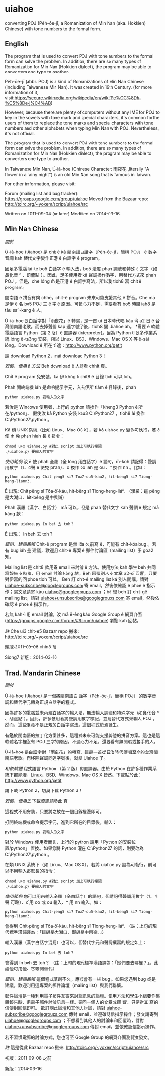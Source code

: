 uiahoe
======

converting POJ (Pe̍h-ōe-jī, a Romanization of Min Nan (aka. Hokkien) Chinese) with tone numbers to the formal form.

English
----------
The program that is used to convert POJ with tone numbers to the formal form can solve the problem. In addition, there are so many types of Romanization for Min Nan (Hokkien dialect), the program may be able to converters one type to another.

Pe̍h-ōe-jī (abbr. POJ) is a kind of Romanizations of Min Nan Chinese (including Taiwanese Min Nan). It was created in 19th Century.
(for more information of it, visit:https://secure.wikimedia.org/wikipedia/en/wiki/Pe%CC%8Dh-%C5%8De-j%C4%AB)

However, because there are plenty of computers without any IME for POJ to key in the vowels with tone mark and special characters, it's common forthe users of them to replace the tone marks and special characters with tone numbers and other alphabets when typing Min Nan with POJ. Nevertheless, it's not official.

The program that is used to convert POJ with tone numbers to the formal form can solve the problem. In addition, there are so many types of Romanization for Min Nan (Hokkien dialect), the program may be able to converters one type to another.

In Taiwanese Min Nan, Ú-iā-hoe (Chinese Character: 雨夜花 ,literally "A flower in a rainy night") is an old Min Nan song that is famous in Taiwan.

For other imformation, please visit:

Forum (mailing list and bug tracker): https://groups.google.com/group/uiahoe
Moved from the Bazaar repo: http://tcirc.org/~yoxem/script/uiahoe/src

Written on 2011-09-04 (or later)
Modified on 2014-03-16

Min Nan Chinese
----------------

*關於*

Ú-iā-hoe (Uiahoe) 是 chi̍t ê kā 閩南語白話字（Pe̍h-ōe-jī，簡稱 POJ） ê 數字音調 kah 替代文字變作正港 ê 白話字 ê program。

因足多電腦 lāi-té bo5 白話字 ê 輸入法，bo5 法度 phah 調號和特殊 ê 文字（如鼻化音 ⁿ 、葫蘆點 ͘）。因此，足多使用者 kā 聲調換作數字，用替代方式來 phah POJ 。但是，che lóng m̄ 是正港 ê 白話字寫法，所以我 tioh8 寫 chit ê program。

閩南語 ê 拼音有夠 chhē，chit-ê program 未來可能支援其他 ê 拼音。Che mā 是伊 ê 名 bo5 POJ 三 ê 字 ê 原因。可惜心力不足，需要看有 bo5 時間 iah8 是 tàu saⁿ-kang ê 人。

Ú-iā-hoe 是白話字對「雨夜花」ê 轉寫，是一首 uí 日本時代唱 káu 今 a2 日 ê 台灣閩南語老歌。而去掉聲調 kap 連字號了後，tioh8 變 Uiahoe ah。
*需要 ê 軟體
電腦語言 Python（第 2 版）ê 直譯器 (interpreter)。因為 Python tī 足多作業系統 lóng ē-ta3ng 安裝，所以 Linux、BSD、Windows、Mac OS X  等 ē-sái iōng。Download ê 所在 tī 遮：http://www.python.org/getit

請 download Python 2，mái download Python 3！

*安裝、使用 ê 方法*
Beh download ê 人請看 chhi̍t 頁。

Chi̍t ê program 免安裝，kā 伊 khǹg tī chit8 ê 目錄 tioh 可以 loh。

Phah 開終端機 ia̍h 是命令提示字元，入去伊所 tiàm ê 目錄後，phah：

    python uiahoe.py 要輸入的文字

若汝是 Windows 使用者，上行的 python 請換作「kheng3 Python ê 所在/python」。 假使汝 kā Python 安裝 kau3 C:\Python27 ，tioh8 ài 換作 C:\Python27\python 。

Kā 類 UNIX 系統（比如 Linux、Mac OS X），若 kā uiahoe.py 變作可執行，著 ē 使 m̄ 免 phah hiah 長 ê 指令：

    chmod u+x uiahoe.py #對此 script 加上可執行權限
    ./uiahoe.py 要輸入的文字

*使用範例*
汝 ē 使 phah 全羅（全 lóng 用白話字）ê 語句，m̄-koh 請記得：聲調用數字（1、4聲 ē 使免 phah）、o͘  換作 oo ia̍h 是 ou 、ⁿ 換作 nn 。比如：

    python uiahoe.py Chit peng5 si7 Toa7-ou5-kau2, hit-beng5 si7 Tiong-heng-liann2.

Ē 出現: Chit pêng sī Tōa-ô͘-káu, hit-bêng sī Tiong-heng-liáⁿ. （漢羅：這 pêng 是大湖口、hit-bêng 是中興嶺）

Phah 漢羅（漢字、白話字） mā 可以，但是 phah 替代文字 kah 聲調 ê 規定 mā kâng 款：

    python uiahoe.py In beh 去 toh？

Ē 出現： In beh 去 toh？ 

*錯誤、建議回報*
Chit-ê program 是無 lōa 久前寫 ê，可能有 chi̍t-kóa bug 。若有 bug ia̍h 是 建議，歡迎用 chit-ê 專案 ê 郵件討論區（mailing list）予 goa2 知。

Mailing list 是 chit8 款用寄 email 來討論 ê 方法。使用方法 kah 學生 beh 共同寫報告 ê 時陣，用 email 討論 kâng 款。Beh 回覆別人 ê 文章 a2-sī 回響，只要對伊寫的回 phoe tioh 可以。
Beh 訂 chit-ê mailing list ká 別人開講，請對 uiahoe-subscribe@googlegroups.com 寄 email，然後依確認 ê phoe ê 指示作；寫文章請寄 kàu uiahoe@googlegroups.com ；bô͘ 想 beh 訂 chit-gê mailing list，請對 uiahoe+unsubscribe@googlegroups.com 寄 email，然後依確認 ê phoe ê 指示作。

若無 kah-ì 用 email 討論，汝 mā ē-ēng kàu Google Group ê 網頁介面 (https://groups.google.com/forum/#!forum/uiahoe) 瀏覽 kah 回帖。

*註*
Che ui3 chit-e5 Bazaar repo 搬來: http://tcirc.org/~yoxem/script/uiahoe/src

頭版:2011-09-08 chin3 前

Siong7 新版：2014-03-16

Trad. Mandarin Chinese
---------------------------
*關於*

Ú-iā-hoe (Uiahoe) 是一個將閩南語白 話字（Pe̍h-ōe-jī，簡稱 POJ） 的數字音調和替代字元轉為正規白話字的程式。

因為許多的電腦並未內建白話字的輸入法，無法輸入調號和特殊字元（如鼻化音 ⁿ 、葫蘆點 ͘）。因此，許多使用者將聲調用數字標記，並用替代方式來輸入 POJ 。然而，這些畢竟不是正規的白話字寫法。這個程式於焉誕生。

有鑑於閩南語的拉丁化方案甚多，這程式未來可能支援其他的拼音方案。這也是這軟體名字裡沒有 POJ 三字的原因。不過心力不足，還要看有無閒暇或接手的人。

Ú-iā-hoe 是白話字對「雨夜花」的轉寫，這是一首從日治時代傳唱至今的台灣閩南語老歌。而移除聲調同連字號後，就變 Uiahoe 了。

*相依軟體*
程式語言 Python （第 2 版）的直譯器。由於 Python 在許多種作業系統下都能灌，Linux、BSD、Windows、Mac OS X 皆然。下載點於此：http://www.python.org/getit

請下載 Python 2，切莫下載 Python 3！

*安裝、使用法*
下載資訊請參此 頁

這程式不用安裝，只要將之放在一個目錄裡邊即可。

打開終端機或命令提示字元，進到它所在的目錄後，輸入：

    python uiahoe.py 要輸入的文字

對於 Windows 使用者而言，上行的 python 請用「Python 的安裝位置/python」 置換。如果您將 Python 灌在 C:\Python27 的話，則要改為 C:\Python27\python 。

在類 UNIX 系統下（如 Linux、Mac OS X），若將 uiahoe.py 設為可執行，則可以不用輸入那麼長的指令：

    chmod u+x uiahoe.py #對此 script 加上可執行權限
    ./uiahoe.py 要輸入的文字

*使用範例*
您可以用來輸入全羅（全白話字）的語句，但請記得聲調用數字（1、4聲 可略）、o͘ 用 oo 或 ou 輸入、ⁿ 用 nn 輸入。如：

    python uiahoe.py Chit-peng5 si7 Toa7-ou5-kau2, hit-beng5 si7 Tiong-heng-liann2.

會得到 Chit-pêng sī Tōa-ô͘-káu, hit-bêng sī Tiong-heng-liáⁿ. （註：上句的現代標準漢語譯為：「這邊是大湖口、那邊是中興嶺。」）

輸入漢羅（漢字白話字混用）也可以，但替代字元和聲調撰寫的規定如上：

    python uiahoe.py In beh 去 toh？

會得到 In beh 去 toh？ （註：上句的現代標準漢語譯為：「她們要去哪裡？」。此處他可用他、它等詞替代）

*錯誤、建議回報*
這個程式草創不久，應該會有一些 bug 。如果您遇到 bug 或是建議，歡迎利用這專案的郵件論壇（mailing list）與我們聯繫。

郵件論壇是一種利用電子郵件互寄來討論訊息的論壇。使用方法和學生小組要作集體報告時，用電子郵件討論訊息一樣。要回一個人的文章或迴 響，只要對其 寫的信傳封回信即可。
欲訂閱此論壇和其他人討論，請對 uiahoe-subscribe@googlegroups.com 傳封 email，並遵確認信指示操作；發文請寄到 uiahoe@googlegroups.com ；不想看到其他人的討論串和回覆時，請對 uiahoe+unsubscribe@googlegroups.com 傳封 email，並依確認信指示操作。

若不習慣電郵的討論方式，您也可至 Google Group 的網頁介面瀏覽並發文。


*註*
這是從此 Bazaar repo 搬來: http://tcirc.org/~yoxem/script/uiahoe/src

初版：2011-09-08 之前

新版：2014-03-16

